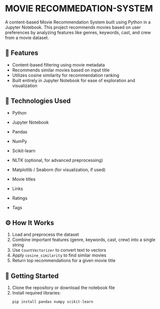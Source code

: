 # MOVIE RECOMMEDATION-SYSTEM
A content-based Movie Recommendation System built using Python in a Jupyter Notebook. This project recommends movies based on user preferences by analyzing features like genres, keywords, cast, and crew from a movie dataset.

## 📌 Features

- Content-based filtering using movie metadata
- Recommends similar movies based on input title
- Utilizes cosine similarity for recommendation ranking
- Built entirely in Jupyter Notebook for ease of exploration and visualization

## 🧠 Technologies Used

- Python
- Jupyter Notebook
- Pandas
- NumPy
- Scikit-learn
- NLTK (optional, for advanced preprocessing)
- Matplotlib / Seaborn (for visualization, if used)


- Movie titles
- Links
- Ratings
- Tags

## ⚙️ How It Works

1. Load and preprocess the dataset
2. Combine important features (genre, keywords, cast, crew) into a single string
3. Use `CountVectorizer` to convert text to vectors
4. Apply `cosine_similarity` to find similar movies
5. Return top recommendations for a given movie title

## 🚀 Getting Started

1. Clone the repository or download the notebook file
2. Install required libraries:
   ```bash
   pip install pandas numpy scikit-learn
